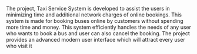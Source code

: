 The project, Taxi Service System is developed to assist the users in minimizing time and additional network charges of online bookings. This system is made for booking buses online by customers without spending more time and money. This system efficiently handles the needs of any user who wants to book a bus and user can also cancel the booking. The project provides an advanced modern user interface which will attract every user who visit it
